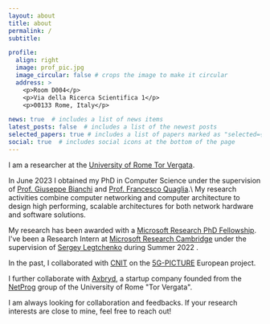 ```yaml
---
layout: about
title: about
permalink: /
subtitle:

profile:
  align: right
  image: prof_pic.jpg
  image_circular: false # crops the image to make it circular
  address: >
    <p>Room D004</p>
    <p>Via della Ricerca Scientifica 1</p>
    <p>00133 Rome, Italy</p>

news: true  # includes a list of news items
latest_posts: false  # includes a list of the newest posts
selected_papers: true # includes a list of papers marked as "selected={true}"
social: true  # includes social icons at the bottom of the page
---
```


I am a researcher at the <a href="https://en.uniroma2.it/">University of Rome Tor Vergata</a>.

In June 2023 I obtained my PhD in Computer Science under the supervision of <a href="http://netgroup.uniroma2.it/people/faculties/giuseppebianchi/">Prof. Giuseppe Bianchi</a> and <a href="https://francescoquaglia.github.io/">Prof. Francesco Quaglia</a>.\\
My research activities combine computer networking and computer architecture to design high performing, scalable architectures for both network hardware and software solutions.

My research has been awarded with a <a href="https://www.microsoft.com/en-us/research/academic-program/phd-fellowship/">Microsoft Research PhD Fellowship</a>. I've been a Research Intern at <a href="https://www.microsoft.com/en-us/research/lab/microsoft-research-cambridge/">Microsoft Research Cambridge</a> under the supervision of <a href="https://www.microsoft.com/en-us/research/people/serleg/">Sergey Legtchenko</a> during Summer 2022 .

In the past, I collaborated with <a href="https://www.cnit.it/">CNIT</a> on the <a href="https://www.5g-picture-project.eu/">5G-PICTURE</a> European project.

I further collaborate with <a href="https://axbryd.com/">Axbryd</a>, a startup company founded from the <a href="http://netprog.uniroma2.it/">NetProg</a> group of the University of Rome "Tor Vergata".

I am always looking for collaboration and feedbacks. If your research interests are close to mine, feel free to reach out!
